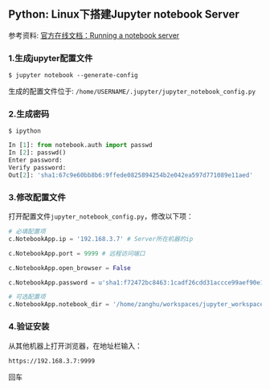 ## Python: Linux下搭建Jupyter notebook Server

参考资料: [官方在线文档：Running a notebook server](http://jupyter-notebook.readthedocs.io/en/latest/public_server.htm)

### 1.生成jupyter配置文件

```shell
$ jupyter notebook --generate-config
```

生成的配置文件位于: `/home/USERNAME/.jupyter/jupyter_notebook_config.py`

### 2.生成密码

```shell
$ ipython
```

```python
In [1]: from notebook.auth import passwd
In [2]: passwd()
Enter password:
Verify password:
Out[2]: 'sha1:67c9e60bb8b6:9ffede0825894254b2e042ea597d771089e11aed'
```

### 3.修改配置文件

打开配置文件`jupyter_notebook_config.py`，修改以下项：

```python
# 必填配置项
c.NotebookApp.ip = '192.168.3.7' # Server所在机器的ip

c.NotebookApp.port = 9999 # 远程访问端口

c.NotebookApp.open_browser = False

c.NotebookApp.password = u'sha1:f72472bc8463:1cadf26cdd31accce99aef90e178bb67a1f6a8d3' # 第二步生成的hash密码

# 可选配置项
c.NotebookApp.notebook_dir = '/home/zanghu/workspaces/jupyter_workspace'
```

### 4.验证安装

从其他机器上打开浏览器，在地址栏输入：

`https://192.168.3.7:9999`

回车